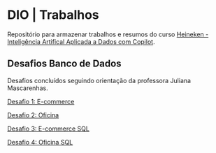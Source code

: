 
# DIO | Trabalhos

Repositório para armazenar trabalhos e resumos do curso [Heineken - Inteligência Artifical Aplicada a Dados com Copilot](https://www.dio.me/bootcamp/coding-the-future-heineken-ia-para-analise-de-dados).

## Desafios Banco de Dados
Desafios concluídos seguindo orientação da professora Juliana Mascarenhas.

[Desafio 1: E-commerce](https://github.com/jeanpolski/dio-trabalhos/blob/52d292e6f72d14abb6251f2e5fd0226a926ea640/MySQL%20Projetos/E-commerce%20-%20Desafio%201.png)

[Desafio 2: Oficina](https://github.com/jeanpolski/dio-trabalhos/blob/52d292e6f72d14abb6251f2e5fd0226a926ea640/MySQL%20Projetos/Oficina%20-%20Desafio%202.png)

[Desafio 3: E-commerce SQL]()

[Desafio 4: Oficina SQL]()

